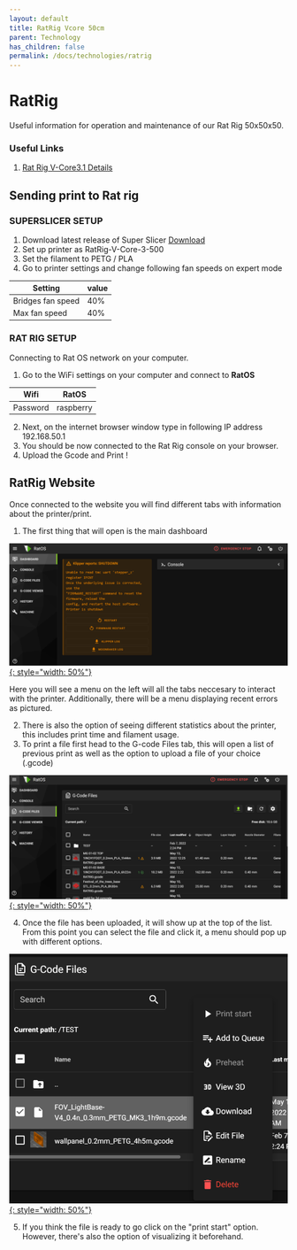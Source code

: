 ```yaml
---
layout: default
title: RatRig Vcore 50cm 
parent: Technology
has_children: false
permalink: /docs/technologies/ratrig
---
```

# RatRig

Useful information for operation and maintenance of our Rat Rig 50x50x50.

### Useful Links
1. [Rat Rig V-Core3.1 Details](https://docs.ratrig.com/product-details/v-core3-1)

## Sending print to Rat rig
### SUPERSLICER SETUP
1. Download latest release of Super Slicer [Download](https://github.com/supermerill/SuperSlicer/releases)
2. Set up printer as RatRig-V-Core-3-500
3. Set the filament to PETG / PLA
4. Go to printer settings and change following fan speeds on expert mode

| Setting  | value |
| ----------------- | -- |
| Bridges fan speed    | 40% |
| Max fan speed     | 40% |

### RAT RIG SETUP
Connecting to Rat OS network on your computer.
1. Go to the WiFi settings on your computer and connect to **RatOS**
 
| Wifi       | RatOS        |
| ---------- | ------------ |
| Password   | raspberry    |

2. Next, on the internet browser window type in following IP address
192.168.50.1
3. You should be now connected to the Rat Rig console on your browser.
4. Upload the Gcode and Print !

## RatRig Website
Once connected to the website you will find different tabs with information about the printer/print.  
1. The first thing that will open is the main dashboard

[![Main Dashboard](/assets/images/RatRig/ratrig_Dashboard.png "Main Dashboard"){: style="width: 50%"}](/assets/images/RatRig/ratrig_Dashboard.png "Main Dashboard")

Here you will see a menu on the left will all the tabs neccesary to interact with the printer. Additionally, there will be a menu displaying recent errors as pictured.

2. There is also the option of seeing different statistics about the printer, this includes print time and filament usage.  
3. To print a file first head to the G-code Files tab, this will open a list of previous print as well as the option to upload a file of your choice (.gcode)  

[![G-code Files](/assets/images/RatRig/ratrig_Gcode_Files.png "G-code Files"){: style="width: 50%"}](/assets/images/RatRig/ratrig_Gcode_Files.png "G-code Files")

4. Once the file has been uploaded, it will show up at the top of the list. From this point you can select the file and click it, a menu should pop up with different options. 

[![G-code Option Menu](/assets/images/RatRig/ratrig_Files_Menu.png "G-code Option Menu"){: style="width: 50%"}](/assets/images/RatRig/ratrig_Files_Menu.png "G-code Option Menu")


5. If you think the file is ready to go click on the "print start" option. However, there's also the option of visualizing it beforehand.
